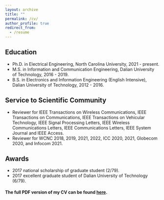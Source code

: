 ```yaml
---
layout: archive
title: ""
permalink: /cv/
author_profile: true
redirect_from:
  - /resume
---
```



## Education

- Ph.D. in Electrical Engineering, North Carolina University, 2021 - present.
- M.S. in Information and Communication Engineering, Dalian University of Technology, 2016 - 2019.
- B.S. in Electronics and Information Engineering (English Intensive), Dalian University of Technology, 2012 - 2016.


## Service to Scientific Community

- Reviewer for IEEE Transactions on Wireless Communications, IEEE Transactions on Communications, IEEE Transactions on Vehicular Technology, IEEE Signal Processing Letters, IEEE Wireless Communications Letters, IEEE Communications Letters, IEEE System Journal and IEEE Access.
- Reviewer for WCNC 2018, 2019, 2021, 2022, ICC 2020, 2021, Globecom 2020, and Infocom 2021.


## Awards

- 2017 national scholarship of graduate student (2/79).
- 2017 excellent graduate student of Dalian University of Technology (6/79).


#### The full PDF version of my CV can be found [here](https://drive.google.com/file/d/1V-MEzrltMkORUVVd9_Pkiye1GJjg_U3P/view?usp=sharing).


